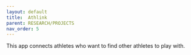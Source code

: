 ```yaml
---
layout: default
title:  Athlink
parent: RESEARCH/PROJECTS
nav_order: 5
---
```


This app connects athletes who want to find other athletes to play with.

